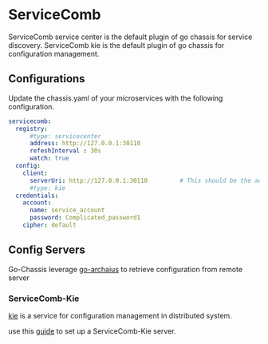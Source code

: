 # ServiceComb

ServiceComb service center is the default plugin of go chassis for service discovery.
ServiceComb kie is the default plugin of go chassis for configuration management.


## Configurations
Update the chassis.yaml of your microservices with the following configuration.
```yaml
servicecomb:
  registry:
      #type: servicecenter
      address: http://127.0.0.1:30110
      refeshInterval : 30s       
      watch: true
  config:
    client:
      serverUri: http://127.0.0.1:30110         # This should be the address of your Kie Server
      #type: kie
  credentials:
    account:
      name: service_account
      password: Complicated_password1
    cipher: default
```

## Config Servers
Go-Chassis leverage [go-archaius](https://github.com/go-chassis/go-archaius) to retrieve configuration from remote server

### ServiceComb-Kie

[kie](https://github.com/apache/servicecomb-kie) is a service for configuration management in distributed system.

use this [guide](https://kie.readthedocs.io/en/latest/get-started.html) to set up a ServiceComb-Kie server.

